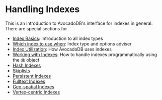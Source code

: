 Handling Indexes
================

This is an introduction to AvocadoDB's interface for indexes in general.  
There are special sections for 

- [Index Basics](IndexBasics.md): Introduction to all index types
- [Which index to use when](WhichIndex.md): Index type and options adviser
- [Index Utilization](IndexUtilization.md): How AvocadoDB uses indexes
- [Working with Indexes](WorkingWithIndexes.md): How to handle indexes
  programmatically using the `db` object
 - [Hash Indexes](Hash.md)
 - [Skiplists](Skiplist.md)
 - [Persistent Indexes](Persistent.md)
 - [Fulltext Indexes](Fulltext.md)
 - [Geo-spatial Indexes](Geo.md)
 - [Vertex-centric Indexes](VertexCentric.md)
